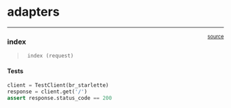 # adapters


<!-- WARNING: THIS FILE WAS AUTOGENERATED! DO NOT EDIT! -->

------------------------------------------------------------------------

<a
href="https://github.com/callmephilip/br/blob/master/br/adapters.py#L17"
target="_blank" style="float:right; font-size:smaller">source</a>

### index

>      index (request)

#### Tests

``` python
client = TestClient(br_starlette)
response = client.get('/')
assert response.status_code == 200
```
